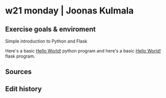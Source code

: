 # w21 monday | Joonas Kulmala

## Exercise goals & enviroment

Simple introduction to Python and Flask

Here's a basic [Hello World!](hellopython.py) python program and here's a basic [Hello World!](helloflask.py) flask program.

## Sources

## Edit history
